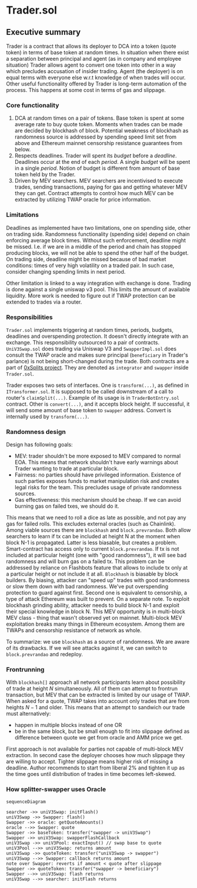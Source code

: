 # Trader.sol

## Executive summary
Trader is a contract that allows its deployer to DCA into a token (quote token) in terms of base token at random times. In situation when there exist a separation between principal and agent (as in company and employee situation) Trader allows agent to convert one token into other in a way which precludes accusation of insider trading. Agent (the deployer) is on equal terms with everyone else w.r.t knowledge of when trades will occur. Other useful functionality offered by Trader is long-term automation of the process. This happens at some cost in terms of gas and slippage.

### Core functionality
1. DCA at random times on a pair of tokens.
   Base token is spent at some average rate to buy quote token. Moments when trades can be made are decided by blockhash of block. Potential weakness of blockhash as randomness source is addressed by spending speed limit set from above and Ethereum mainnet censorship resistance guarantees from below.
2. Respects deadlines.
   Trader will spent its *budget* before a *deadline*. Deadlines occur at the end of each *period*. A single *budget* will be spent in a single *period*. Notion of budget is different from amount of base token held by the Trader.
3. Driven by MEV searchers.
   MEV searchers are incentivised to execute trades, sending transactions, paying for gas and getting whatever MEV they can get. Contract attempts to control how much MEV can be extracted by utilizing TWAP oracle for price information.

### Limitations
Deadlines as implemented have two limitations, one on spending side, other on trading side. Randomness functionality (spending side) depend on chain enforcing average block times. Without such enforcement, deadline might be missed. I.e. if we are in a middle of the period and chain has stopped producing blocks, we will not be able to spend the other half of the budget. On trading side, deadline might be missed because of bad market conditions: times of very high volatility on a traded pair. In such case, consider changing spending limits in next period.

Other limitation is linked to a way integration with exchange is done. Trading is done against a single uniswap v3 pool. This limits the amount of available liquidity. More work is needed to figure out if TWAP protection can be extended to trades via a router.

### Responsibilities
`Trader.sol` implements triggering at random times, periods, budgets, deadlines and overspending protection. It doesn't directly integrate with an exchange. This responsibility outsourced to a pair of contracts. `UniV3Swap.sol` does trading via Uniswap V3 and `SwapperImpl.sol` does consult the TWAP oracle and makes sure principal (`beneficiary` in Trader's parlance) is not being short-changed during the trade. Both contracts are a part of [0xSplits project](https://github.com/0xSplits/splits-swapper/). They are denoted as `integrator` and `swapper` inside `Trader.sol`.

Trader exposes two sets of interfaces. One is `transform(...)`, as defined in `ITransformer.sol`. It is supposed to be called downstream of a call to router's `claimSplit(...)`. Example of its usage is in `TraderBotEntry.sol` contract. Other is `convert(...)`, and it accepts block height. If successful, it will send some amount of base token to `swapper` address. Convert is internally used by `transform(...)`.

### Randomness design
Design has following goals:
* MEV: trader shouldn't be more exposed to MEV compared to normal EOA. This means that network shouldn't have early warnings about Trader wanting to trade at particular block.
* Fairness: no parties should have privileged information. Existence of such parties exposes funds to market manipulation risk and creates legal risks for the team. This precludes usage of private randomness sources.
* Gas effectiveness: this mechanism should be cheap. If we can avoid burning gas on failed txes, we should do it.

This means that we need to roll a dice as late as possible, and not pay any gas for failed rolls. This excludes external oracles (such as Chainlink). Among viable sources there are `blockhash` and `block.prevrandao`. Both allow searchers to learn if tx can be included at height N at the moment when block N-1 is propagated. Latter is less biasable, but creates a problem. Smart-contract has access only to current `block.prevrandao`. If tx is not included at particular height (one with "good randomness"), it will see bad randomness and will burn gas on a failed tx. This problem can be addressed by reliance on Flashbots feature that allows to include tx only at a particular height or not include it at all. `Blockhash` is biasable by block builders. By biasing, attacker can "speed up" trades with good randomness or slow them down with bad randomness. We've put overspending protection to guard against first. Second one is equivalent to censorship, a type of attack Ethereum was built to prevent.
On a separate note. To exploit blockhash grinding ability, attacker needs to build block N-1 and exploit their special knowledge in block N. This MEV opportunity is in multi-block MEV class - thing that wasn't observed yet on mainnet. Multi-block MEV exploitation breaks many things in Ethereum ecosystem. Among them are TWAPs and censorship resistance of network as whole.

To summarize: we use `blockhash` as a source of randomness. We are aware of its drawbacks. If we will see attacks against it, we can switch to `block.prevrandao` and redeploy.

### Frontrunning
With `blockhash[]` approach all network participants learn about possibility of trade at height $N$ simultaneously. All of them can attempt to frontrun transaction, but MEV that can be extracted is limited by our usage of TWAP. When asked for a quote, TWAP takes into account only trades that are from heights $N-1$ and older. This means that an attempt to sandwich our trade must alternatively:  
* happen in multiple blocks instead of one OR  
* be in the same block, but be small enough to fit into slippage defined as difference between quote we get from oracle and AMM price we get.

First approach is not available for parties not capable of multi-block MEV extraction. In second case the deployer chooses how much slippage they are willing to accept. Tighter slippage means higher risk of missing a deadline. Author recommends to start from liberal 2% and tighten it up as the time goes until distribution of trades in time becomes left-skewed.

### How splitter-swapper uses Oracle
```mermaid TD
sequenceDiagram

searcher ->> uniV3Swap: initFlash()
uniV3Swap ->> Swapper: flash()
Swapper ->> oracle: getQuoteAmounts()
oracle -->> Swapper: quote
Swapper ->> baseToken: transfer("swapper -> uniV3Swap")
Swapper ->> uniV3Swap: swapperFlashCallback
uniV3Swap ->> uniV3Pool: exactInput() // swap base to quote
uniV3Pool -->> uniV3Swap: returns amount
uniV3Swap ->> quoteToken: transfer("uniV3Swap -> swapper")
uniV3Swap -->> Swapper: callback returns amount
note over Swapper: reverts if amount < quote after slippage
Swapper ->> quoteToken: transfer("swapper -> beneficiary")
Swapper -->> uniV3Swap: flash returns
uniV3Swap -->> searcher: initFlash returns
```

